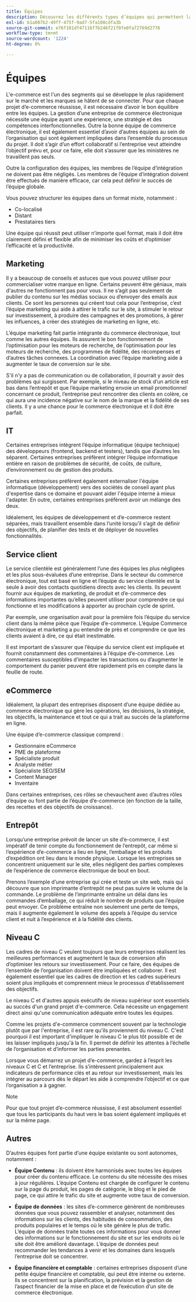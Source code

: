 ```yaml
---
title: Équipes
description: Découvrez les différents types d’équipes qui permettent la réussite des projets de commerce électronique.
exl-id: b1a007b2-49ff-475f-9ad7-5fa100cdfa3b
source-git-commit: e76f101df47116f7b246f21f0fe0fa72769d2776
workflow-type: tm+mt
source-wordcount: '1224'
ht-degree: 0%

---
```


# Équipes

L&#39;e-commerce est l&#39;un des segments qui se développe le plus rapidement sur le marché et les marques se hâtent de se connecter. Pour que chaque projet d’e-commerce réussisse, il est nécessaire d’avoir le bon équilibre entre les équipes. La gestion d’une entreprise de commerce électronique nécessite une équipe ayant une expérience, une stratégie et des compétences interfonctionnelles. Outre la bonne équipe de commerce électronique, il est également essentiel d’avoir d’autres équipes au sein de l’organisation qui sont également impliquées dans l’ensemble du processus du projet. Il doit s’agir d’un effort collaboratif si l’entreprise veut atteindre l’objectif prévu et, pour ce faire, elle doit s’assurer que les ministères ne travaillent pas seuls.

Outre la configuration des équipes, les membres de l’équipe d’intégration ne doivent pas être négligés. Les membres de l’équipe d’intégration doivent être effectués de manière efficace, car cela peut définir le succès de l’équipe globale.

Vous pouvez structurer les équipes dans un format mixte, notamment :

- Co-localisé
- Distant
- Prestataires tiers

Une équipe qui réussit peut utiliser n’importe quel format, mais il doit être clairement défini et flexible afin de minimiser les coûts et d’optimiser l’efficacité et la productivité.

## Marketing

Il y a beaucoup de conseils et astuces que vous pouvez utiliser pour commercialiser votre marque en ligne. Certains peuvent être géniaux, mais d&#39;autres ne fonctionnent pas pour vous. Il ne s’agit pas seulement de publier du contenu sur les médias sociaux ou d’envoyer des emails aux clients. Ce sont les personnes qui créent tout cela pour l’entreprise, c’est l’équipe marketing qui aide à attirer le trafic sur le site, à stimuler le retour sur investissement, à produire des campagnes et des promotions, à gérer les influences, à créer des stratégies de marketing en ligne, etc.

L’équipe marketing fait partie intégrante du commerce électronique, tout comme les autres équipes. Ils assurent le bon fonctionnement de l’optimisation pour les moteurs de recherche, de l’optimisation pour les moteurs de recherche, des programmes de fidélité, des récompenses et d’autres tâches connexes. La coordination avec l’équipe marketing aide à augmenter le taux de conversion sur le site.

S&#39;il n&#39;y a pas de communication ou de collaboration, il pourrait y avoir des problèmes qui surgissent. Par exemple, si le niveau de stock d’un article est bas dans l’entrepôt et que l’équipe marketing envoie un email promotionnel concernant ce produit, l’entreprise peut rencontrer des clients en colère, ce qui aura une incidence négative sur le nom de la marque et la fidélité de ses clients. Il y a une chance pour le commerce électronique et il doit être parfait.

## IT

Certaines entreprises intègrent l’équipe informatique (équipe technique) des développeurs (frontend, backend et testers), tandis que d’autres les séparent. Certaines entreprises préfèrent intégrer l’équipe informatique entière en raison de problèmes de sécurité, de coûts, de culture, d’environnement ou de gestion des produits.

Certaines entreprises préfèrent également externaliser l&#39;équipe informatique (développement) vers des sociétés de conseil ayant plus d&#39;expertise dans ce domaine et pouvant aider l&#39;équipe interne à mieux l&#39;adapter. En outre, certaines entreprises préfèrent avoir un mélange des deux.

Idéalement, les équipes de développement et d’e-commerce restent séparées, mais travaillent ensemble dans l’unité lorsqu’il s’agit de définir des objectifs, de planifier des tests et de déployer de nouvelles fonctionnalités.

## Service client

Le service clientèle est généralement l’une des équipes les plus négligées et les plus sous-évaluées d’une entreprise. Dans le secteur du commerce électronique, tout est basé en ligne et l’équipe du service clientèle est la seule à avoir des contacts quotidiens directs avec les clients. Ils peuvent fournir aux équipes de marketing, de produit et d’e-commerce des informations importantes qu’elles peuvent utiliser pour comprendre ce qui fonctionne et les modifications à apporter au prochain cycle de sprint.

Par exemple, une organisation avait pour la première fois l’équipe du service client dans la même pièce que l’équipe d’e-commerce. L’équipe Commerce électronique et marketing a pu entendre de près et comprendre ce que les clients avaient à dire, ce qui était inestimable.

Il est important de s’assurer que l’équipe du service client est impliquée et fournit constamment des commentaires à l’équipe d’e-commerce. Les commentaires susceptibles d’impacter les transactions ou d’augmenter le comportement du panier peuvent être rapidement pris en compte dans la feuille de route.

## eCommerce

Idéalement, la plupart des entreprises disposent d’une équipe dédiée au commerce électronique qui gère les opérations, les décisions, la stratégie, les objectifs, la maintenance et tout ce qui a trait au succès de la plateforme en ligne.

Une équipe d’e-commerce classique comprend :

- Gestionnaire eCommerce
- PME de plateforme
- Spécialiste produit
- Analyste métier
- Spécialiste SEO/SEM
- Content Manager
- Inventaire

Dans certaines entreprises, ces rôles se chevauchent avec d’autres rôles d’équipe ou font partie de l’équipe d’e-commerce (en fonction de la taille, des recettes et des objectifs de croissance).

## Entrepôt

Lorsqu’une entreprise prévoit de lancer un site d’e-commerce, il est impératif de tenir compte du fonctionnement de l’entrepôt, car même si l’expérience d’e-commerce a lieu en ligne, l’emballage et les produits d’expédition ont lieu dans le monde physique. Lorsque les entreprises se concentrent uniquement sur le site, elles négligent des parties complexes de l’expérience de commerce électronique de bout en bout.

Prenons l’exemple d’une entreprise qui crée et teste un site web, mais qui découvre que son imprimante d’entrepôt ne peut pas suivre le volume de la commande. Le problème de l’imprimante entraîne un délai dans les commandes d’emballage, ce qui réduit le nombre de produits que l’équipe peut envoyer. Ce problème entraîne non seulement une perte de temps, mais il augmente également le volume des appels à l’équipe du service client et nuit à l’expérience et à la fidélité des clients.

## Niveau C

Les cadres de niveau C veulent toujours que leurs entreprises réalisent les meilleures performances et augmentent le taux de conversion afin d’optimiser les retours sur investissement. Pour ce faire, des équipes de l’ensemble de l’organisation doivent être impliquées et collaborer. Il est également essentiel que les cadres de direction et les cadres supérieurs soient plus impliqués et comprennent mieux le processus d&#39;établissement des objectifs.

Le niveau C et d&#39;autres appuis exécutifs de niveau supérieur sont essentiels au succès d&#39;un grand projet d&#39;e-commerce. Cela nécessite un engagement direct ainsi qu&#39;une communication adéquate entre toutes les équipes.

Comme les projets d&#39;e-commerce commencent souvent par la technologie plutôt que par l&#39;entreprise, il est rare qu&#39;ils proviennent du niveau C. C&#39;est pourquoi il est important d&#39;impliquer le niveau C le plus tôt possible et de les laisser impliqués jusqu&#39;à la fin. Il permet de définir les attentes à l’échelle de l’organisation et d’informer les parties prenantes.

Lorsque vous démarrez un projet d’e-commerce, gardez à l’esprit les niveaux C et C et l’entreprise. Ils s’intéressent principalement aux indicateurs de performance clés et au retour sur investissement, mais les intégrer au parcours dès le départ les aide à comprendre l’objectif et ce que l’organisation a à gagner.

>[!NOTE]
>
>Pour que tout projet d’e-commerce réussisse, il est absolument essentiel que tous les participants du haut vers le bas soient également impliqués et sur la même page.

## Autres

D’autres équipes font partie d’une équipe existante ou sont autonomes, notamment :

- **Équipe Contenu** : ils doivent être harmonisés avec toutes les équipes pour créer du contenu efficace. Le contenu du site nécessite des mises à jour régulières. L’équipe Contenu est chargée de configurer le contenu sur la page du produit, les pages de catégorie, le blog et le pied de page, ce qui attire le trafic du site et augmente votre taux de conversion.

- **Équipe de données** : les sites d’e-commerce génèrent de nombreuses données que vous pouvez rassembler et analyser, notamment des informations sur les clients, des habitudes de consommation, des produits populaires et le temps où le site génère le plus de trafic. L’équipe de données traite toutes ces informations pour vous donner des informations sur le fonctionnement du site et sur les endroits où le site doit être amélioré davantage. L’équipe de données peut recommander les tendances à venir et les domaines dans lesquels l’entreprise doit se concentrer.

- **Équipe financière et comptable** : certaines entreprises disposent d’une petite équipe financière et comptable, qui peut être interne ou externe. Ils se concentrent sur la planification, la prévision et la gestion de l’aspect financier de la mise en place et de l’exécution d’un site de commerce électronique.
